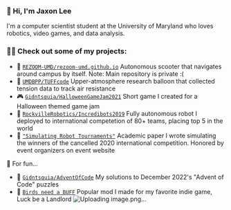 ### 👋 Hi, I'm Jaxon Lee
I'm a computer scientist student at the University of Maryland who loves robotics, video games, and data analysis.

### 👨‍💻 Check out some of my projects:
- 🛴 [`REZOOM-UMD/rezoom-umd.github.io`](https://github.com/REZOOM-UMD/rezoom-umd.github.io) Autonomous scooter that navigates around campus by itself. Note: Main repository is private :(
- 🎈 [`UMDBPP/TUFFcode`](https://github.com/UMDBPP/TUFFcode) Upper-atmosphere research balloon that collected tension data to track air resistance
- 🎮 [`Gidntsquia/HalloweenGameJam2021`](https://github.com/Gidntsquia/HalloweenGameJam2021) Short game I created for a Halloween themed game jam
- 🤖 [`RockvilleRobotics/Incredibots2019`](https://github.com/rockvillerobotics/Incredibots2019) Fully autonomous robot I deployed to international competetion of 80+ teams, placing top 5 in the world
- 📄 [`"Simulating Robot Tournaments"`](https://github.com/Gidntsquia/JaxonLee/files/7237609/Lee_IB_Math_IA.pdf) Academic paper I wrote simulating the winners of the cancelled 2020 international competition. Honored by event organizers on event website

🤿 For fun...
- 🎄 [`Gidntsquia/AdventOfCode`](https://github.com/Gidntsquia/AdventOfCode) My solutions to December 2022's "Advent of Code" puzzles
- 🦅 [`Birds need a BUFF`](https://steamcommunity.com/sharedfiles/filedetails/?id=2721164122&searchtext=) Popular mod I made for my favorite indie game, Luck be a Landlord
![Uploading image.png…]()

